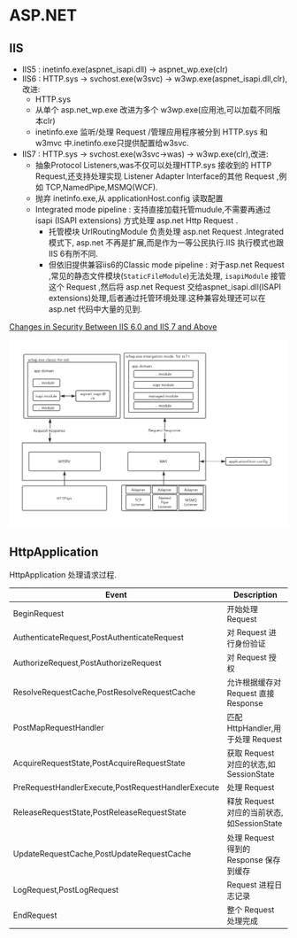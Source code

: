 # ASP.NET

## IIS

* IIS5 : inetinfo.exe(aspnet_isapi.dll) -> aspnet_wp.exe(clr)
* IIS6 : HTTP.sys -> svchost.exe(w3svc) -> w3wp.exe(aspnet_isapi.dll,clr), 改进:
  * HTTP.sys
  * 从单个 asp.net_wp.exe 改进为多个 w3wp.exe(应用池,可以加载不同版本clr)
  * inetinfo.exe 监听/处理 Request /管理应用程序被分到 HTTP.sys 和 w3mvc 中.inetinfo.exe只提供配置给w3svc.
* IIS7 : HTTP.sys -> svchost.exe(w3svc->was) -> w3wp.exe(clr),改进:
  * 抽象Protocol Listeners,was不仅可以处理HTTP.sys 接收到的 HTTP Request,还支持处理实现 Listener Adapter Interface的其他 Request ,例如 TCP,NamedPipe,MSMQ(WCF).
  * 抛弃 inetinfo.exe,从 applicationHost.config 读取配置
  * Integrated mode pipeline : 支持直接加载托管mudule,不需要再通过 isapi (ISAPI extensions) 方式处理 asp.net Http Request .
    * 托管模块 UrlRoutingModule 负责处理 asp.net Request .Integrated模式下, asp.net 不再是扩展,而是作为一等公民执行.IIS 执行模式也跟IIS 6有所不同.
    * 但依旧提供兼容iis6的Classic mode pipeline : 对于asp.net Request ,常见的静态文件模块(`StaticFileModule`)无法处理, `isapiModule` 接管这个 Request ,然后将 asp.net Request 交给aspnet_isapi.dll(ISAPI extensions)处理,后者通过托管环境处理.这种兼容处理还可以在asp.net 代码中大量的见到.

[Changes in Security Between IIS 6.0 and IIS 7 and Above](https://docs.microsoft.com/zh-cn/iis/get-started/whats-new-in-iis-7/changes-in-security-between-iis-60-and-iis-7-and-above#web-service-extension-restriction-list)

![IIS7](../img/iis-architecture.png)

## HttpApplication

HttpApplication 处理请求过程.

| Event                                              | Description                                |
| -------------------------------------------------- | ------------------------------------------ |
| BeginRequest                                       | 开始处理 Request                           |
| AuthenticateRequest,PostAuthenticateRequest        | 对 Request 进行身份验证                    |
| AuthorizeRequest,PostAuthorizeRequest              | 对 Request 授权                            |
| ResolveRequestCache,PostResolveRequestCache        | 允许根据缓存对 Request 直接 Response       |
| PostMapRequestHandler                              | 匹配 HttpHandler,用于处理 Request          |
| AcquireRequestState,PostAcquireRequestState        | 获取 Request 对应的状态,如SessionState     |
| PreRequestHandlerExecute,PostRequestHandlerExecute | 处理 Request                               |
| ReleaseRequestState,PostReleaseRequestState        | 释放 Request 对应的当前状态,如SessionState |
| UpdateRequestCache,PostUpdateRequestCache          | 处理 Request 得到的 Response 保存到缓存    |
| LogRequest,PostLogRequest                          | Request 进程日志记录                       |
| EndRequest                                         | 整个 Request 处理完成                      |